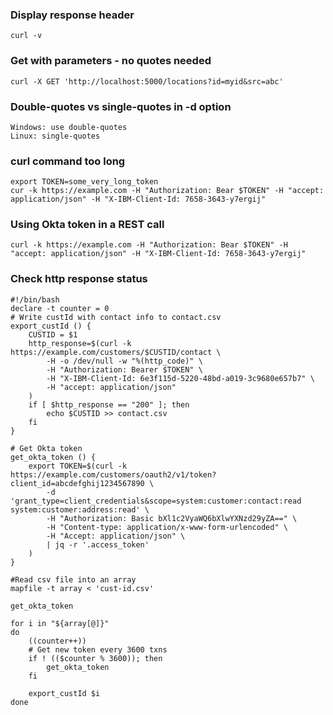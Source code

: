 ### Display response header
    curl -v
    
### Get with parameters - no quotes needed
    curl -X GET 'http://localhost:5000/locations?id=myid&src=abc'
    
### Double-quotes vs single-quotes in -d option
    Windows: use double-quotes
    Linux: single-quotes

### curl command too long
    export TOKEN=some_very_long_token
    cur -k https://example.com -H "Authorization: Bear $TOKEN" -H "accept: application/json" -H "X-IBM-Client-Id: 7658-3643-y7ergij"
    
### Using Okta token in a REST call
    curl -k https://example.com -H "Authorization: Bear $TOKEN" -H "accept: application/json" -H "X-IBM-Client-Id: 7658-3643-y7ergij"

### Check http response status
    #!/bin/bash
    declare -t counter = 0
    # Write custId with contact info to contact.csv
    export_custId () {
        CUSTID = $1
        http_response=$(curl -k https://example.com/customers/$CUSTID/contact \
            -H -o /dev/null -w "%(http_code)" \
            -H "Authorization: Bearer $TOKEN" \
            -H "X-IBM-Client-Id: 6e3f115d-5220-48bd-a019-3c9680e657b7" \
            -H "accept: application/json"
        )
        if [ $http_response == "200" ]; then
            echo $CUSTID >> contact.csv 
        fi
    }
    
    # Get Okta token
    get_okta_token () {
        export TOKEN=$(curl -k https://example.com/customers/oauth2/v1/token?client_id=abcdefghij1234567890 \
            -d 'grant_type=client_credentials&scope=system:customer:contact:read system:customer:address:read' \
            -H "Authorization: Basic bXl1c2VyaWQ6bXlwYXNzd29yZA==" \
            -H "Content-type: application/x-www-form-urlencoded" \
            -H "Accept: application/json" \
            | jq -r '.access_token'
        )
    }
    
    #Read csv file into an array
    mapfile -t array < 'cust-id.csv'
    
    get_okta_token
    
    for i in "${array[@]}"
    do
        ((counter++))
        # Get new token every 3600 txns
        if ! (($counter % 3600)); then
            get_okta_token
        fi
        
        export_custId $i
    done
